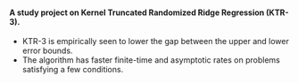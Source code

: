 #### A study project on **Kernel Truncated Randomized Ridge Regression** (KTR-3).
 * KTR-3 is empirically seen to lower the gap between the upper and lower error bounds.
 * The algorithm has faster finite-time and asymptotic rates on problems satisfying a few conditions.
